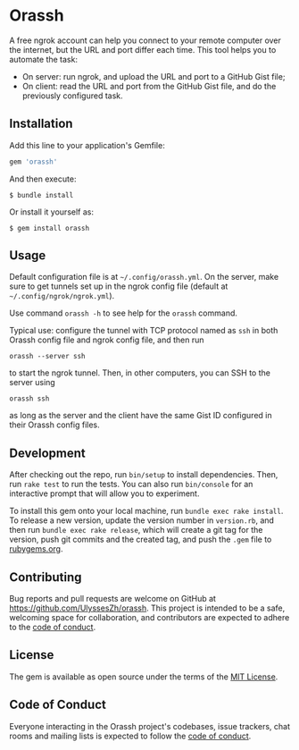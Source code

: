 # Orassh

A free ngrok account can help you connect to your remote computer over the internet,
but the URL and port differ each time.
This tool helps you to automate the task:

- On server: run ngrok, and upload the URL and port to a GitHub Gist file;
- On client: read the URL and port from the GitHub Gist file, and do the previously configured task.

## Installation

Add this line to your application's Gemfile:

```ruby
gem 'orassh'
```

And then execute:

    $ bundle install

Or install it yourself as:

    $ gem install orassh

## Usage

Default configuration file is at `~/.config/orassh.yml`.
On the server, make sure to get tunnels set up in the ngrok config file
(default at `~/.config/ngrok/ngrok.yml`).

Use command `orassh -h` to see help for the `orassh` command.

Typical use: configure the tunnel with TCP protocol named as `ssh` in both
Orassh config file and ngrok config file,
and then run
```shell
orassh --server ssh
```
to start the ngrok tunnel.
Then, in other computers, you can SSH to the server using
```shell
orassh ssh
```
as long as the server and the client have the same Gist ID
configured in their Orassh config files. 

## Development

After checking out the repo, run `bin/setup` to install dependencies. Then, run `rake test` to run the tests. You can also run `bin/console` for an interactive prompt that will allow you to experiment.

To install this gem onto your local machine, run `bundle exec rake install`. To release a new version, update the version number in `version.rb`, and then run `bundle exec rake release`, which will create a git tag for the version, push git commits and the created tag, and push the `.gem` file to [rubygems.org](https://rubygems.org).

## Contributing

Bug reports and pull requests are welcome on GitHub at https://github.com/UlyssesZh/orassh. This project is intended to be a safe, welcoming space for collaboration, and contributors are expected to adhere to the [code of conduct](https://github.com/[USERNAME]/orassh/blob/master/CODE_OF_CONDUCT.md).

## License

The gem is available as open source under the terms of the [MIT License](https://opensource.org/licenses/MIT).

## Code of Conduct

Everyone interacting in the Orassh project's codebases, issue trackers, chat rooms and mailing lists is expected to follow the [code of conduct](https://github.com/[USERNAME]/orassh/blob/master/CODE_OF_CONDUCT.md).
